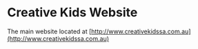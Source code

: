 # Creative Kids Website

The main website located at [http://www.creativekidssa.com.au](http://www.creativekidssa.com.au)
